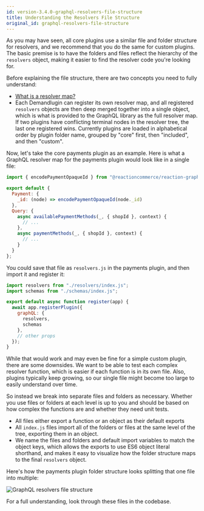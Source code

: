 ```yaml
---
id: version-3.4.0-graphql-resolvers-file-structure
title: Understanding the Resolvers File Structure
original_id: graphql-resolvers-file-structure
---
```


As you may have seen, all core plugins use a similar file and folder structure for resolvers, and we recommend that you do the same for custom plugins. The basic premise is to have the folders and files reflect the hierarchy of the `resolvers` object, making it easier to find the resolver code you're looking for.

Before explaining the file structure, there are two concepts you need to fully understand:
- [What is a resolver map?](https://www.apollographql.com/docs/apollo-server/data/data/#resolver-map)
- Each Demandlugin can register its own resolver map, and all registered `resolvers` objects are then deep merged together into a single object, which is what is provided to the GraphQL library as the full resolver map. If two plugins have conflicting terminal nodes in the resolver tree, the last one registered wins. Currently plugins are loaded in alphabetical order by plugin folder name, grouped by "core" first, then "included", and then "custom".

Now, let's take the core payments plugin as an example. Here is what a GraphQL resolver map for the payments plugin would look like in a single file:

```js
import { encodePaymentOpaqueId } from "@reactioncommerce/reaction-graphql-xforms/payment";

export default {
  Payment: {
    _id: (node) => encodePaymentOpaqueId(node._id)
  },
  Query: {
    async availablePaymentMethods(_, { shopId }, context) {
      // ...
    },
    async paymentMethods(_, { shopId }, context) {
      // ...
    }
  }
};
```

You could save that file as `resolvers.js` in the payments plugin, and then import it and register it:

```js
import resolvers from "./resolvers/index.js";
import schemas from "./schemas/index.js";

export default async function register(app) {
  await app.registerPlugin({
    graphQL: {
      resolvers,
      schemas
    },
    // other props
  });
}
```

While that would work and may even be fine for a simple custom plugin, there are some downsides. We want to be able to test each complex resolver function, which is easier if each function is in its own file. Also, plugins typically keep growing, so our single file might become too large to easily understand over time.

So instead we break into separate files and folders as necessary. Whether you use files or folders at each level is up to you and should be based on how complex the functions are and whether they need unit tests.

- All files either export a function or an object as their default exports
- All `index.js` files import all of the folders or files at the same level of the tree, exporting them in an object.
- We name the files and folders and default import variables to match the object keys, which allows the exports to use ES6 object literal shorthand, and makes it easy to visualize how the folder structure maps to the final `resolvers` object.

Here's how the payments plugin folder structure looks splitting that one file into multiple:

![GraphQL resolvers file structure](/assets/graphql-resolvers-file-structure-3.4.0.png)

For a full understanding, look through these files in the codebase.
